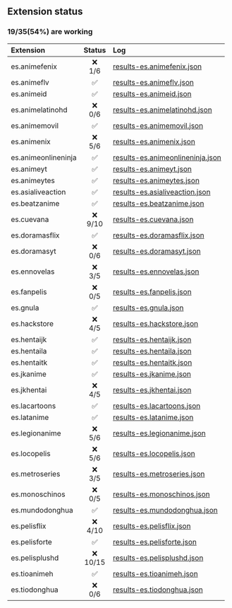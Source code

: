 ## Extension status

### 19/35(54%) are working

| Extension           |   Status   | Log                                                                                                                               |
| :------------------ | :--------: | :-------------------------------------------------------------------------------------------------------------------------------- |
| es.animefenix       |  ❌<br>1/6  | [results-es.animefenix.json](https://raw.githubusercontent.com/Dark25/aet/results/results/results-es.animefenix.json)             |
| es.animeflv         |     ✅      | [results-es.animeflv.json](https://raw.githubusercontent.com/Dark25/aet/results/results/results-es.animeflv.json)                 |
| es.animeid          |     ✅      | [results-es.animeid.json](https://raw.githubusercontent.com/Dark25/aet/results/results/results-es.animeid.json)                   |
| es.animelatinohd    |  ❌<br>0/6  | [results-es.animelatinohd.json](https://raw.githubusercontent.com/Dark25/aet/results/results/results-es.animelatinohd.json)       |
| es.animemovil       |     ✅      | [results-es.animemovil.json](https://raw.githubusercontent.com/Dark25/aet/results/results/results-es.animemovil.json)             |
| es.animenix         |  ❌<br>5/6  | [results-es.animenix.json](https://raw.githubusercontent.com/Dark25/aet/results/results/results-es.animenix.json)                 |
| es.animeonlineninja |     ✅      | [results-es.animeonlineninja.json](https://raw.githubusercontent.com/Dark25/aet/results/results/results-es.animeonlineninja.json) |
| es.animeyt          |     ✅      | [results-es.animeyt.json](https://raw.githubusercontent.com/Dark25/aet/results/results/results-es.animeyt.json)                   |
| es.animeytes        |     ✅      | [results-es.animeytes.json](https://raw.githubusercontent.com/Dark25/aet/results/results/results-es.animeytes.json)               |
| es.asialiveaction   |     ✅      | [results-es.asialiveaction.json](https://raw.githubusercontent.com/Dark25/aet/results/results/results-es.asialiveaction.json)     |
| es.beatzanime       |     ✅      | [results-es.beatzanime.json](https://raw.githubusercontent.com/Dark25/aet/results/results/results-es.beatzanime.json)             |
| es.cuevana          | ❌<br>9/10  | [results-es.cuevana.json](https://raw.githubusercontent.com/Dark25/aet/results/results/results-es.cuevana.json)                   |
| es.doramasflix      |     ✅      | [results-es.doramasflix.json](https://raw.githubusercontent.com/Dark25/aet/results/results/results-es.doramasflix.json)           |
| es.doramasyt        |  ❌<br>0/6  | [results-es.doramasyt.json](https://raw.githubusercontent.com/Dark25/aet/results/results/results-es.doramasyt.json)               |
| es.ennovelas        |  ❌<br>3/5  | [results-es.ennovelas.json](https://raw.githubusercontent.com/Dark25/aet/results/results/results-es.ennovelas.json)               |
| es.fanpelis         |  ❌<br>0/5  | [results-es.fanpelis.json](https://raw.githubusercontent.com/Dark25/aet/results/results/results-es.fanpelis.json)                 |
| es.gnula            |     ✅      | [results-es.gnula.json](https://raw.githubusercontent.com/Dark25/aet/results/results/results-es.gnula.json)                       |
| es.hackstore        |  ❌<br>4/5  | [results-es.hackstore.json](https://raw.githubusercontent.com/Dark25/aet/results/results/results-es.hackstore.json)               |
| es.hentaijk         |     ✅      | [results-es.hentaijk.json](https://raw.githubusercontent.com/Dark25/aet/results/results/results-es.hentaijk.json)                 |
| es.hentaila         |     ✅      | [results-es.hentaila.json](https://raw.githubusercontent.com/Dark25/aet/results/results/results-es.hentaila.json)                 |
| es.hentaitk         |     ✅      | [results-es.hentaitk.json](https://raw.githubusercontent.com/Dark25/aet/results/results/results-es.hentaitk.json)                 |
| es.jkanime          |     ✅      | [results-es.jkanime.json](https://raw.githubusercontent.com/Dark25/aet/results/results/results-es.jkanime.json)                   |
| es.jkhentai         |  ❌<br>4/5  | [results-es.jkhentai.json](https://raw.githubusercontent.com/Dark25/aet/results/results/results-es.jkhentai.json)                 |
| es.lacartoons       |     ✅      | [results-es.lacartoons.json](https://raw.githubusercontent.com/Dark25/aet/results/results/results-es.lacartoons.json)             |
| es.latanime         |     ✅      | [results-es.latanime.json](https://raw.githubusercontent.com/Dark25/aet/results/results/results-es.latanime.json)                 |
| es.legionanime      |  ❌<br>5/6  | [results-es.legionanime.json](https://raw.githubusercontent.com/Dark25/aet/results/results/results-es.legionanime.json)           |
| es.locopelis        |  ❌<br>5/6  | [results-es.locopelis.json](https://raw.githubusercontent.com/Dark25/aet/results/results/results-es.locopelis.json)               |
| es.metroseries      |  ❌<br>3/5  | [results-es.metroseries.json](https://raw.githubusercontent.com/Dark25/aet/results/results/results-es.metroseries.json)           |
| es.monoschinos      |  ❌<br>0/5  | [results-es.monoschinos.json](https://raw.githubusercontent.com/Dark25/aet/results/results/results-es.monoschinos.json)           |
| es.mundodonghua     |     ✅      | [results-es.mundodonghua.json](https://raw.githubusercontent.com/Dark25/aet/results/results/results-es.mundodonghua.json)         |
| es.pelisflix        | ❌<br>4/10  | [results-es.pelisflix.json](https://raw.githubusercontent.com/Dark25/aet/results/results/results-es.pelisflix.json)               |
| es.pelisforte       |     ✅      | [results-es.pelisforte.json](https://raw.githubusercontent.com/Dark25/aet/results/results/results-es.pelisforte.json)             |
| es.pelisplushd      | ❌<br>10/15 | [results-es.pelisplushd.json](https://raw.githubusercontent.com/Dark25/aet/results/results/results-es.pelisplushd.json)           |
| es.tioanimeh        |     ✅      | [results-es.tioanimeh.json](https://raw.githubusercontent.com/Dark25/aet/results/results/results-es.tioanimeh.json)               |
| es.tiodonghua       |  ❌<br>0/6  | [results-es.tiodonghua.json](https://raw.githubusercontent.com/Dark25/aet/results/results/results-es.tiodonghua.json)             |

